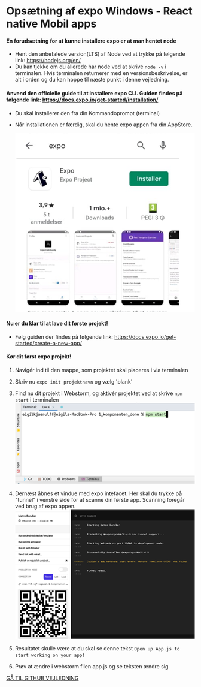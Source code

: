 # Opsætning af expo Windows - React native Mobil apps

#### En forudsætning for at kunne installere expo er at man hentet node
- Hent den anbefalede version(LTS) af Node ved at trykke på følgende link: https://nodejs.org/en/
- Du kan tjekke om du allerede har node ved at skrive `node -v` i terminalen. Hvis terminalen returnerer med en versionsbeskrivelse, er alt i orden og du kan hoppe til næste punkt i denne vejledning. 

#### Anvend den officielle guide til at installere expo CLI. Guiden findes på følgende link: https://docs.expo.io/get-started/installation/
- Du skal installerer den fra din Kommandoprompt (terminal)
- Når installationen er færdig, skal du hente expo appen fra din AppStore.
 
  ![expo](billeder/expoIcon.png)


#### Nu er du klar til at lave dit første projekt! 
- Følg guiden der findes på følgende link: https://docs.expo.io/get-started/create-a-new-app/

#### Kør dit først expo projekt!
1. Navigér ind til den mappe, som projektet skal placeres i via terminalen

2. Skriv nu `expo init projektnavn` og vælg 'blank'
3. Find nu dit projekt i Webstorm, og aktivér projektet ved at skrive
   `npm start` i terminalen
   ![img.png](billeder/screenshot4.png)

4. Dernæst åbnes et vindue med expo intefacet. Her skal du trykke på "tunnel" i venstre side for at scanne din første app. Scanning foregår ved brug af expo appen.
   ![](billeder/screenshot5.png)

5. Resultatet skulle være at du skal se denne tekst `Open up App.js to start working on your app!`
6. Prøv at ændre i webstorm filen app.js og se teksten ændre sig


<a href="https://github.com/Innovationg-og-ny-teknologi-2021/0_intro_vejledning/blob/main/windows/3_github_vejledning.md
" target="_blank">GÅ TIL GITHUB VEJLEDNING</a>
